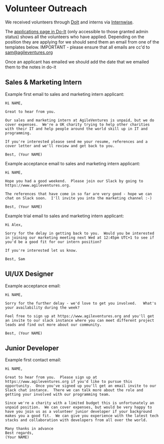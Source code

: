 Volunteer Outreach
==================

We received volunteers through [DoIt](https://do-it.org/) and interns via [Internwise](https://www.internwise.co.uk/).

The [applications page in Do-It](https://do-it.org/users/applications/manage) (only accessible to those granted admin status) shows all the volunteers who have applied.  Depending on the position they are applying for we should send them an email from one of the templates below. IMPORTANT - please ensure that all emails are cc'd to sam@agileventures.org

Once an applicant has emailed we should add the date that we emailed them to the notes in do-it 


Sales & Marketing Intern
------------------------

Example first email to sales and marketing intern applicant:

```
Hi NAME,

Great to hear from you.

Our sales and marketing intern at AgileVentures is unpaid, but we do cover expenses.  We're a UK charity trying to help other charities with their IT and help people around the world skill up in IT and programming.

If you're interested please send me your resume, references and a cover letter and we'll review and get back to you.

Best, (Your NAME) 
```

Example acceptance email to sales and marketing intern applicant:

```
Hi NAME,

Hope you had a good weekend.  Please join our Slack by going to https://www.agileventures.org.

The references that have come in so far are very good - hope we can chat on Slack soon.  I'll invite you into the marketing channel :-)

Best, (Your NAME)
```

Example trial email to sales and marketing intern applicant:

```
Hi Alex,

Sorry for the delay in getting back to you.  Would you be interested in joining our marketing meeting next Wed at 12:45pm UTC+1 to see if you'd be a good fit for our intern position?

If you're interested let us know.

Best, Sam
```

UI/UX Designer
-------------


Example acceptance email:

```
Hi NAME,

Sorry for the further delay - we'd love to get you involved.   What's your availability during the week?

Feel free to sign up at https://www.agileventures.org and you'll get an invite to our slack instance where you can meet different project leads and find out more about our community.

Best, (Your NAME)
```

Junior Developer
----------------

Example first contact email:

```
Hi NAME,

Great to hear from you.  Please sign up at https://www.agileventures.org if you'd like to pursue this opportunity.  Once you've signed up you'll get an email invite to our Slack chat instance.  There we can talk more about the role and getting your involved with our programming team.

Since we're a charity with a limited budget this is unfortunately an unpaid position.  We can cover expenses, but would be very happy to have you join us as a volunteer junior developer if your background makes you a good fit.  We can give you experience with the latest tech stacks and collaboration with developers from all over the world.

Many thanks in advance
Best regards,
(Your NAME)
```
